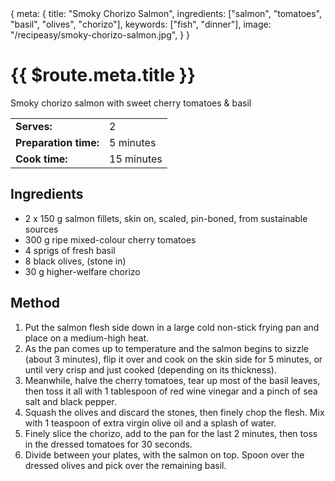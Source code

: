<route>
{
  meta: {
    title: "Smoky Chorizo Salmon",
    ingredients: ["salmon", "tomatoes", "basil", "olives", "chorizo"],
    keywords: ["fish", "dinner"],
    image: "/recipeasy/smoky-chorizo-salmon.jpg",
  }
}
</route>

<RecipeLayout>

# {{ $route.meta.title }}

Smoky chorizo salmon with sweet cherry tomatoes & basil

|                       |            |
| --------------------- | ---------- |
| **Serves:**           | 2          |
| **Preparation time:** | 5 minutes  |
| **Cook time:**        | 15 minutes |

## Ingredients

- 2 x 150 g salmon fillets, skin on, scaled, pin-boned, from sustainable sources
- 300 g ripe mixed-colour cherry tomatoes
- 4 sprigs of fresh basil
- 8 black olives, (stone in)
- 30 g higher-welfare chorizo

## Method

1. Put the salmon flesh side down in a large cold non-stick frying pan and place on a medium-high heat.
2. As the pan comes up to temperature and the salmon begins to sizzle (about 3 minutes), flip it over and cook on the skin side for 5 minutes, or until very crisp and just cooked (depending on its thickness).
3. Meanwhile, halve the cherry tomatoes, tear up most of the basil leaves, then toss it all with 1 tablespoon of red wine vinegar and a pinch of sea salt and black pepper.
4. Squash the olives and discard the stones, then finely chop the flesh. Mix with 1 teaspoon of extra virgin olive oil and a splash of water.
5. Finely slice the chorizo, add to the pan for the last 2 minutes, then toss in the dressed tomatoes for 30 seconds.
6. Divide between your plates, with the salmon on top. Spoon over the dressed olives and pick over the remaining basil.

</RecipeLayout>
